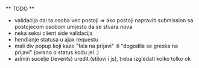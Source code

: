 ** TODO **

* validacija dal ta osoba vec postoji => ako postoji napraviti submission sa postojecom osobom umjesto da se stvara nova
* neka seksi client side validacija
* hendlanje statusa u ajax requestu
* mali div popup koji kaze "fala na prijavi" ili "dogodila se greska na prijavi" (ovisno o status kodu jel..)
* admin sucelje (/events) uredit (stilovi i js), treba izgledati kolko tolko ok
